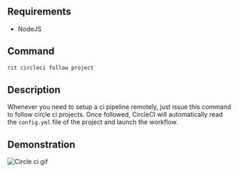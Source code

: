 <!-- markdownlint-disable-file MD041 -->

## Requirements

- NodeJS

## Command

```bash
rit circleci follow project
```

## Description

Whenever you need to setup a ci pipeline remotely, just issue
this command to follow circle ci projects. Once followed, CircleCI will automatically
read the `config.yml` file of the project and launch the workflow.

## Demonstration

![Circle ci gif](https://media.giphy.com/media/ZFCUfzItfSTKhMXRaA/giphy.gif)
